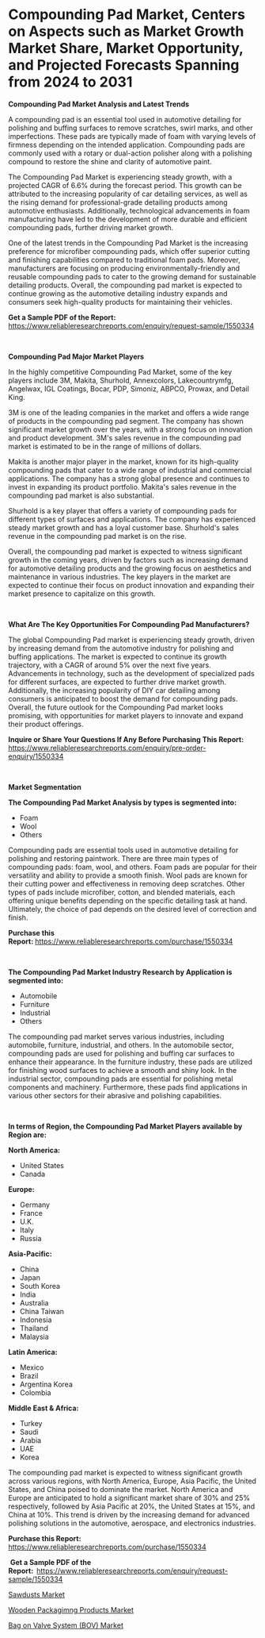 <p><h1>Compounding Pad Market, Centers on Aspects such as Market Growth Market Share, Market Opportunity, and Projected Forecasts Spanning from 2024 to 2031</h1></p><p><strong>Compounding Pad Market Analysis and Latest Trends</strong></p>
<p><p>A compounding pad is an essential tool used in automotive detailing for polishing and buffing surfaces to remove scratches, swirl marks, and other imperfections. These pads are typically made of foam with varying levels of firmness depending on the intended application. Compounding pads are commonly used with a rotary or dual-action polisher along with a polishing compound to restore the shine and clarity of automotive paint.</p><p>The Compounding Pad Market is experiencing steady growth, with a projected CAGR of 6.6% during the forecast period. This growth can be attributed to the increasing popularity of car detailing services, as well as the rising demand for professional-grade detailing products among automotive enthusiasts. Additionally, technological advancements in foam manufacturing have led to the development of more durable and efficient compounding pads, further driving market growth.</p><p>One of the latest trends in the Compounding Pad Market is the increasing preference for microfiber compounding pads, which offer superior cutting and finishing capabilities compared to traditional foam pads. Moreover, manufacturers are focusing on producing environmentally-friendly and reusable compounding pads to cater to the growing demand for sustainable detailing products. Overall, the compounding pad market is expected to continue growing as the automotive detailing industry expands and consumers seek high-quality products for maintaining their vehicles.</p></p>
<p><strong>Get a Sample PDF of the Report:&nbsp;</strong> <a href="https://www.reliableresearchreports.com/enquiry/request-sample/1550334">https://www.reliableresearchreports.com/enquiry/request-sample/1550334</a></p>
<p>&nbsp;</p>
<p><strong>Compounding Pad Major Market Players</strong></p>
<p><p>In the highly competitive Compounding Pad Market, some of the key players include 3M, Makita, Shurhold, Annexcolors, Lakecountrymfg, Angelwax, IGL Coatings, Bocar, PDP, Simoniz, ABPCO, Prowax, and Detail King. </p><p>3M is one of the leading companies in the market and offers a wide range of products in the compounding pad segment. The company has shown significant market growth over the years, with a strong focus on innovation and product development. 3M's sales revenue in the compounding pad market is estimated to be in the range of millions of dollars.</p><p>Makita is another major player in the market, known for its high-quality compounding pads that cater to a wide range of industrial and commercial applications. The company has a strong global presence and continues to invest in expanding its product portfolio. Makita's sales revenue in the compounding pad market is also substantial.</p><p>Shurhold is a key player that offers a variety of compounding pads for different types of surfaces and applications. The company has experienced steady market growth and has a loyal customer base. Shurhold's sales revenue in the compounding pad market is on the rise.</p><p>Overall, the compounding pad market is expected to witness significant growth in the coming years, driven by factors such as increasing demand for automotive detailing products and the growing focus on aesthetics and maintenance in various industries. The key players in the market are expected to continue their focus on product innovation and expanding their market presence to capitalize on this growth.</p></p>
<p>&nbsp;</p>
<p><strong>What Are The Key Opportunities For Compounding Pad Manufacturers?</strong></p>
<p><p>The global Compounding Pad market is experiencing steady growth, driven by increasing demand from the automotive industry for polishing and buffing applications. The market is expected to continue its growth trajectory, with a CAGR of around 5% over the next five years. Advancements in technology, such as the development of specialized pads for different surfaces, are expected to further drive market growth. Additionally, the increasing popularity of DIY car detailing among consumers is anticipated to boost the demand for compounding pads. Overall, the future outlook for the Compounding Pad market looks promising, with opportunities for market players to innovate and expand their product offerings.</p></p>
<p><strong>Inquire or Share Your Questions If Any Before Purchasing This Report:</strong> <a href="https://www.reliableresearchreports.com/enquiry/pre-order-enquiry/1550334">https://www.reliableresearchreports.com/enquiry/pre-order-enquiry/1550334</a></p>
<p>&nbsp;</p>
<p><strong>Market Segmentation</strong></p>
<p><strong>The Compounding Pad Market Analysis by types is segmented into:</strong></p>
<p><ul><li>Foam</li><li>Wool</li><li>Others</li></ul></p>
<p><p>Compounding pads are essential tools used in automotive detailing for polishing and restoring paintwork. There are three main types of compounding pads: foam, wool, and others. Foam pads are popular for their versatility and ability to provide a smooth finish. Wool pads are known for their cutting power and effectiveness in removing deep scratches. Other types of pads include microfiber, cotton, and blended materials, each offering unique benefits depending on the specific detailing task at hand. Ultimately, the choice of pad depends on the desired level of correction and finish.</p></p>
<p><strong>Purchase this Report:&nbsp;</strong><a href="https://www.reliableresearchreports.com/purchase/1550334">https://www.reliableresearchreports.com/purchase/1550334</a></p>
<p>&nbsp;</p>
<p><strong>The Compounding Pad Market Industry Research by Application is segmented into:</strong></p>
<p><ul><li>Automobile</li><li>Furniture</li><li>Industrial</li><li>Others</li></ul></p>
<p><p>The compounding pad market serves various industries, including automobile, furniture, industrial, and others. In the automobile sector, compounding pads are used for polishing and buffing car surfaces to enhance their appearance. In the furniture industry, these pads are utilized for finishing wood surfaces to achieve a smooth and shiny look. In the industrial sector, compounding pads are essential for polishing metal components and machinery. Furthermore, these pads find applications in various other sectors for their abrasive and polishing capabilities.</p></p>
<p>&nbsp;</p>
<p><strong>In terms of Region, the Compounding Pad Market Players available by Region are:</strong></p>
<p>
    <p> <strong> North America: </strong>
        <ul>
            <li>United States</li>
            <li>Canada</li>
        </ul>
        </p> 
    <p> <strong> Europe: </strong>
        <ul>
            <li>Germany</li>
            <li>France</li>
            <li>U.K.</li>
            <li>Italy</li>
            <li>Russia</li>
        </ul>
        </p> 
    <p> <strong> Asia-Pacific: </strong>
        <ul>
            <li>China</li>
            <li>Japan</li>
            <li>South Korea</li>
            <li>India</li>
            <li>Australia</li>
            <li>China Taiwan</li>
            <li>Indonesia</li>
            <li>Thailand</li>
            <li>Malaysia</li>
        </ul>
        </p> 
    <p> <strong> Latin America: </strong>
        <ul>
            <li>Mexico</li>
            <li>Brazil</li>
            <li>Argentina Korea</li>
            <li>Colombia</li>
        </ul>
        </p> 
    <p> <strong> Middle East & Africa: </strong>
        <ul>
            <li>Turkey</li>
            <li>Saudi</li>
            <li>Arabia</li>
            <li>UAE</li>
            <li>Korea</li>
        </ul>
    </p>
    </p>
<p><p>The compounding pad market is expected to witness significant growth across various regions, with North America, Europe, Asia Pacific, the United States, and China poised to dominate the market. North America and Europe are anticipated to hold a significant market share of 30% and 25% respectively, followed by Asia Pacific at 20%, the United States at 15%, and China at 10%. This trend is driven by the increasing demand for advanced polishing solutions in the automotive, aerospace, and electronics industries.</p></p>
<p><strong>Purchase this Report: </strong><a href="https://www.reliableresearchreports.com/purchase/1550334">https://www.reliableresearchreports.com/purchase/1550334</a></p>
<p>&nbsp;<strong>Get a Sample PDF of the Report:&nbsp;&nbsp;</strong><a href="https://www.reliableresearchreports.com/enquiry/request-sample/1550334">https://www.reliableresearchreports.com/enquiry/request-sample/1550334</a></p>
<p><strong></strong></p>
<p><p><a href="https://view.publitas.com/reportprime-1/sawdusts-market-with-the-goal-of-estimating-the-market-size-and-future-growth-potential-of-various-market-segments-based-on-component-applications-end-user-and-region/">Sawdusts Market</a></p><p><a href="https://view.publitas.com/reportprime-1/wooden-packagimng-products-market-share-market-new-trends-analysis-report-by-type-by-application-by-end-use-by-region-and-segment-forecasts-2023-2030/">Wooden Packagimng Products Market</a></p><p><a href="https://view.publitas.com/reportprime-1/bag-on-valve-system-bov-market-provides-a-comprehensive-analysis-including-a-macro-overview-of-the-market-as-well-as-micro-details-such-as-market-size-and-competitive-landscape/">Bag on Valve System (BOV) Market</a></p></p>